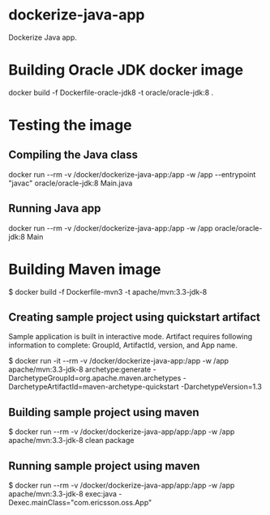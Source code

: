 # dockerize-java-app
Dockerize Java app.

# Building Oracle JDK docker image

docker build -f Dockerfile-oracle-jdk8 -t oracle/oracle-jdk:8 .

# Testing the image

## Compiling the Java class
docker run --rm -v /docker/dockerize-java-app:/app -w /app --entrypoint "javac" oracle/oracle-jdk:8 Main.java

## Running Java app
docker run --rm -v /docker/dockerize-java-app:/app -w /app oracle/oracle-jdk:8 Main

# Building Maven image

$ docker build -f Dockerfile-mvn3 -t apache/mvn:3.3-jdk-8

## Creating sample project using quickstart artifact

Sample application is built in interactive mode. Artifact requires following information to complete:
GroupId, ArtifactId, version, and App name.

$ docker run -it --rm -v /docker/dockerize-java-app:/app -w /app apache/mvn:3.3-jdk-8 archetype:generate -DarchetypeGroupId=org.apache.maven.archetypes -DarchetypeArtifactId=maven-archetype-quickstart -DarchetypeVersion=1.3

## Building sample project using maven

$ docker run --rm -v /docker/dockerize-java-app/app:/app -w /app apache/mvn:3.3-jdk-8 clean package

## Running sample project using maven

$ docker run --rm -v /docker/dockerize-java-app/app:/app -w /app apache/mvn:3.3-jdk-8 exec:java -Dexec.mainClass="com.ericsson.oss.App"